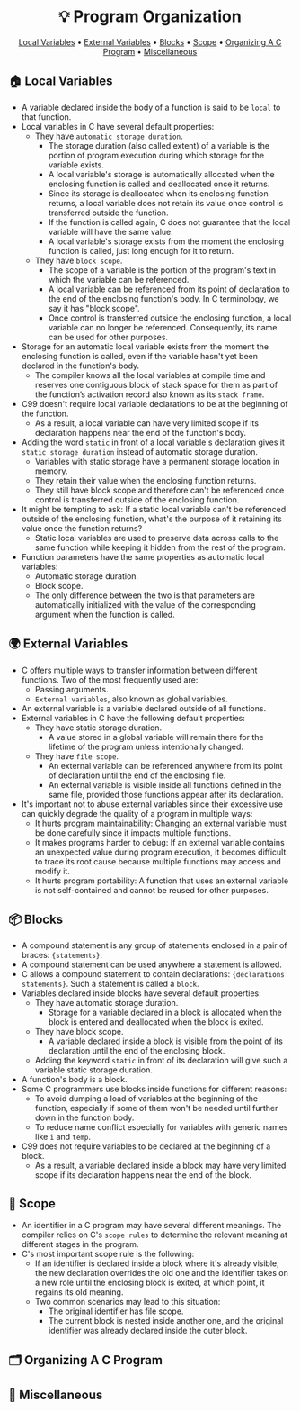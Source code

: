 <h1 align="center">💡<strong> Program Organization</strong></h1>
<p align="center">
  <a href="#house-local-variables">Local Variables</a> •
  <a href="#earth_africa-external-variables">External Variables</a> •
  <a href="#package-blocks">Blocks</a> •
  <a href="#telescope-scope">Scope</a> •
  <a href="#card_index_dividers-organizing-a-c-program">Organizing A C Program</a> •
  <a href="#game_die-miscellaneous"> Miscellaneous</a>
</p>

## :house: Local Variables

* A variable declared inside the body of a function is said to be ```local``` to that function.
* Local variables in C have several default properties:
   * They have ```automatic storage duration```.
      * The storage duration (also called extent) of a variable is the portion of program execution during which storage for the variable exists.
      * A local variable's storage is automatically allocated when the enclosing function is called and deallocated once it returns.
      * Since its storage is deallocated when its enclosing function returns, a local variable does not retain its value once control is transferred outside the function.
      * If the function is called again, C does not guarantee that the local variable will have the same value.
      * A local variable's storage exists from the moment the enclosing function is called, just long enough for it to return.
   * They have ```block scope```.
      * The scope of a variable is the portion of the program's text in which the variable can be referenced.
      * A local variable can be referenced from its point of declaration to the end of the enclosing function's body. In C terminology, we say it has "block scope".
      * Once control is transferred outside the enclosing function, a local variable can no longer be referenced. Consequently, its name can be used for other purposes.
* Storage for an automatic local variable exists from the moment the enclosing function is called, even if the variable hasn't yet been declared in the function's body.
   * The compiler knows all the local variables at compile time and reserves one contiguous block of stack space for them as part of the function’s activation record also known as its ```stack frame```.
* C99 doesn't require local variable declarations to be at the beginning of the function.
   * As a result, a local variable can have very limited scope if its declaration happens near the end of the function's body.
* Adding the word ```static``` in front of a local variable's declaration gives it ```static storage duration``` instead of automatic storage duration.
   * Variables with static storage have a permanent storage location in memory.
   * They retain their value when the enclosing function returns.
   * They still have block scope and therefore can't be referenced once control is transferred outside of the enclosing function.
* It might be tempting to ask: If a static local variable can't be referenced outside of the enclosing function, what's the purpose of it retaining its value once the function returns?
   * Static local variables are used to preserve data across calls to the same function while keeping it hidden from the rest of the program.
* Function parameters have the same properties as automatic local variables:
   * Automatic storage duration.
   * Block scope.
   * The only difference between the two is that parameters are automatically initialized with the value of the corresponding argument when the function is called.

## :earth_africa: External Variables

* C offers multiple ways to transfer information between different functions. Two of the most frequently used are:
   * Passing arguments.
   * ```External variables```, also known as global variables.
* An external variable is a variable declared outside of all functions.
* External variables in C have the following default properties:
   * They have static storage duration.
      * A value stored in a global variable will remain there for the lifetime of the program unless intentionally changed.
   * They have ```file scope```.
      * An external variable can be referenced anywhere from its point of declaration until the end of the enclosing file.
      * An external variable is visible inside all functions defined in the same file, provided those functions appear after its declaration.
* It's important not to abuse external variables since their excessive use can quickly degrade the quality of a program in multiple ways:
   * It hurts program maintainability: Changing an external variable must be done carefully since it impacts multiple functions.
   * It makes programs harder to debug: If an external variable contains an unexpected value during program execution, it becomes difficult to trace its root cause because multiple functions may access and modify it.
   * It hurts program portability: A function that uses an external variable is not self-contained and cannot be reused for other purposes.

## :package: Blocks

* A compound statement is any group of statements enclosed in a pair of braces: ```{statements}```.
* A compound statement can be used anywhere a statement is allowed.
* C allows a compound statement to contain declarations: ```{declarations statements}```. Such a statement is called a ```block```.
* Variables declared inside blocks have several default properties:
   * They have automatic storage duration.
      * Storage for a variable declared in a block is allocated when the block is entered and deallocated when the block is exited.
   * They have block scope.
      * A variable declared inside a block is visible from the point of its declaration until the end of the enclosing block.
   * Adding the keyword ```static``` in front of its declaration will give such a variable static storage duration.
* A function's body is a block.
* Some C programmers use blocks inside functions for different reasons:
   * To avoid dumping a load of variables at the beginning of the function, especially if some of them won't be needed until further down in the function body.
   * To reduce name conflict especially for variables with generic names like ```i``` and ```temp```.
* C99 does not require variables to be declared at the beginning of a block.
   * As a result, a variable declared inside a block may have very limited scope if its declaration happens near the end of the block.

## :telescope: Scope

* An identifier in a C program may have several different meanings. The compiler relies on C's ```scope rules``` to determine the relevant meaning at different stages in the program.
* C's most important scope rule is the following:
   * If an identifier is declared inside a block where it's already visible, the new declaration overrides the old one and the identifier takes on a new role until the enclosing block is exited, at which point, it regains its old meaning.
   * Two common scenarios may lead to this situation:
      * The original identifier has file scope.
      * The current block is nested inside another one, and the original identifier was already declared inside the outer block.

## :card_index_dividers: Organizing A C Program

## :game_die: Miscellaneous